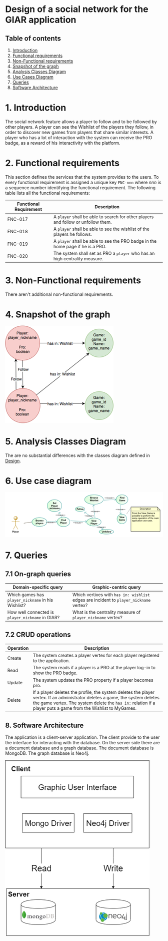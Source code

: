 # Design of a social network for the GIAR application

## Table of contents
1) [Introduction](#1-introduction)
2) [Functional requirements](#2-functional-requirements)
3) [Non-Functional requirements](#3-non-functional-requirements)
4) [Snapshot of the graph](#4-snapshot-of-the-graph)
5) [Analysis Classes Diagram](#5-analysis-classes-diagram)
6) [Use Cases Diagram](#6-use-cases-diagram)
7) [Queries](#7-queries)
8) [Software Architecture](#8-software-architecture)


# 1. Introduction
The social network feature allows a player to follow and to be followed by other players. A player can see the Wishlist of the players they follow, in order to discover new games from players that share similar interests. A player who has a lot of interaction with the system can receive the PRO badge, as a reward of his interactivity with the platform.

# 2. Functional requirements
This section defines the services that the system provides to the users. To every functional requirement is assigned a unique key `FNC-nnn` where *nnn* is a sequence number identifying the functional requirement. The following table lists all the functional requirements:

Functional Requirement | Description
------------ | -------------
FNC-017 | A `player` shall be able to search for other players and follow or unfollow them.
FNC-018 | A `player` shall be able to see the wishlist of the players he follows.
FNC-019 | A `player` shall be able to see the PRO badge in the home page if he is a PRO. 
FNC-020 | The system shall set as PRO a `player` who has an high centrality measure.

# 3. Non-Functional requirements
There aren't additional non-functional requirements.

# 4. Snapshot of the graph
![Graph](./resources/graph-entities.png)

# 5. Analysis Classes Diagram
The are no substantial differences with the classes diagram defined in [Design](./Design.md).

# 6. Use case diagram
![Use case](./resources/graph-database-usecase.png)

# 7. Queries
## 7.1 On-graph queries
Domain-specific query | Graphic-centric query
----------------------|----------------------
Which games has `player_nickname` in his Wishlist? | Which vertixes with `has in: wishlist` edges are incident to `player_nickname` vertex?
How well connected is `player_nickname` in GIAR? | What is the centrality measure of `player_nickname` vertex?

## 7.2 CRUD operations
Operation | Description
----------|------------
Create | The system creates a player vertex for each player registered to the application.
Read | The system reads if a player is a PRO at the player log-in to show the PRO badge.
Update | The system updates the PRO property if a player becomes pro.
Delete | If a player deletes the profile, the system deletes the player vertex. If an administrator deletes a game, the system deletes the game vertex. The system delete the `has in:` relation if a player puts a game from the Wishlist to MyGames.


## 8. Software Architecture

The application is a client-server application. The client provide to the user the interface for interacting with the database. On the server side there are a document database and a graph database. The document database is MongoDB. The graph database is Neo4j.

![Architecture](./resources/graphArchitecture.png)
